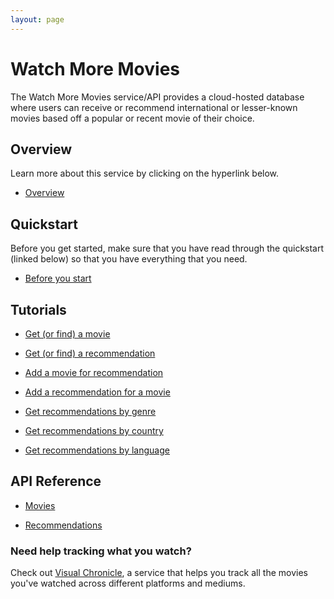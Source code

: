 ```yaml
---
layout: page
---
```


# Watch More Movies

The Watch More Movies service/API provides a cloud-hosted database where users can receive or recommend international or lesser-known movies based off a popular or recent movie of their choice.

## Overview

Learn more about this service by clicking on the hyperlink below.

* [Overview](overview.md)

## Quickstart

Before you get started, make sure that you have read through the quickstart (linked below) so that you have everything that you need.

* [Before you start](quickstart/before_you_start.md)

## Tutorials

* [Get (or find) a movie](tutorials/get_a_movie.md)

* [Get (or find) a recommendation](tutorials/get_a_recommendation.md)

* [Add a movie for recommendation](tutorials/add_a_movie.md)

* [Add a recommendation for a movie](tutorials/add_a_recommendation.md)

* [Get recommendations by genre](tutorials/get_recommendations_by_genre.md)

* [Get recommendations by country](tutorials/get_recommendations_by_country.md)

* [Get recommendations by language](tutorials/get_recommendations_by_language.md)

## API Reference

* [Movies](api/movies.md)

* [Recommendations](api/recommendations.md)

### Need help tracking what you watch?

Check out [Visual Chronicle](https://conjaytech.github.io/visual-chronicle/), a service that helps you track all the movies you've watched across different platforms and mediums.
